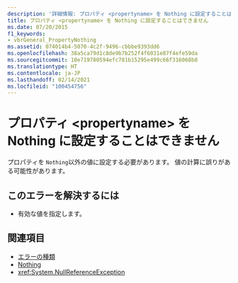 ```yaml
---
description: '詳細情報: プロパティ <propertyname> を Nothing に設定することはできません'
title: プロパティ <propertyname> を Nothing に設定することはできません
ms.date: 07/20/2015
f1_keywords:
- vbrGeneral_PropertyNothing
ms.assetid: 074014b4-5070-4c2f-9496-cbbbe9393dd6
ms.openlocfilehash: 38a5ca79d1c8de9b7b252f4f6031e87f4efe59da
ms.sourcegitcommit: 10e719780594efc781b15295e499c66f316068b8
ms.translationtype: HT
ms.contentlocale: ja-JP
ms.lasthandoff: 02/14/2021
ms.locfileid: "100454756"
---
```

# <a name="property-propertyname-cannot-be-set-to-nothing"></a>プロパティ \<propertyname> を Nothing に設定することはできません

プロパティを `Nothing`以外の値に設定する必要があります。 値の計算に誤りがある可能性があります。  
  
## <a name="to-correct-this-error"></a>このエラーを解決するには  
  
- 有効な値を指定します。  
  
## <a name="see-also"></a>関連項目

- [エラーの種類](../programming-guide/language-features/error-types.md)
- [Nothing](../language-reference/nothing.md)
- <xref:System.NullReferenceException>
